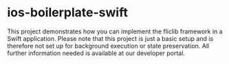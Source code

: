 # ios-boilerplate-swift
This project demonstrates how you can implement the fliclib framework in a Swift application. Please note that this project is just a basic setup and is therefore not set up for background execution or state preservation. All further information needed is available at our developer portal. 
